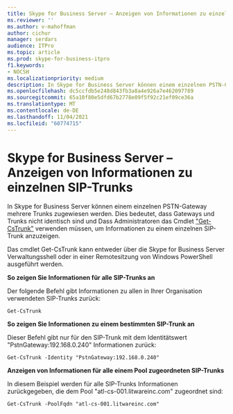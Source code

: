 ```yaml
---
title: Skype for Business Server – Anzeigen von Informationen zu einzelnen SIP-Trunks
ms.reviewer: ''
ms.author: v-mahoffman
author: cichur
manager: serdars
audience: ITPro
ms.topic: article
ms.prod: skype-for-business-itpro
f1.keywords:
- NOCSH
ms.localizationpriority: medium
description: In Skype for Business Server können einem einzelnen PSTN-Gateway mehrere Trunks zugewiesen werden. Gateways und Trunks sind nicht identisch, und Administratoren müssen das cmdlet Get-CsTrunk verwenden, um Informationen zu einem einzelnen SIP-Trunk anzuzeigen.
ms.openlocfilehash: dc5ccfdb5e248d843fb3a8a4e926a7e462097789
ms.sourcegitcommit: 65a10f80e5dfd67b2778e09f5f92c21ef09ce36a
ms.translationtype: MT
ms.contentlocale: de-DE
ms.lasthandoff: 11/04/2021
ms.locfileid: "60774715"
---
```

# <a name="skype-for-business-server---view-information-about-individual-sip-trunks"></a>Skype for Business Server – Anzeigen von Informationen zu einzelnen SIP-Trunks

In Skype for Business Server können einem einzelnen PSTN-Gateway mehrere Trunks zugewiesen werden. Dies bedeutet, dass Gateways und Trunks nicht identisch sind und Dass Administratoren das Cmdlet ["Get-CsTrunk"](/powershell/module/skype/Get-CsTrunk) verwenden müssen, um Informationen zu einem einzelnen SIP-Trunk anzuzeigen.

Das cmdlet Get-CsTrunk kann entweder über die Skype for Business Server Verwaltungsshell oder in einer Remotesitzung von Windows PowerShell ausgeführt werden.

**So zeigen Sie Informationen für alle SIP-Trunks an**

Der folgende Befehl gibt Informationen zu allen in Ihrer Organisation verwendeten SIP-Trunks zurück:

`Get-CsTrunk`

**So zeigen Sie Informationen zu einem bestimmten SIP-Trunk an**

Dieser Befehl gibt nur für den SIP-Trunk mit dem Identitätswert "PstnGateway:192.168.0.240" Informationen zurück:

`Get-CsTrunk -Identity "PstnGateway:192.168.0.240"`

**Anzeigen von Informationen für alle einem Pool zugeordneten SIP-Trunks**

In diesem Beispiel werden für alle SIP-Trunks Informationen zurückgegeben, die dem Pool "atl-cs-001.litwareinc.com" zugeordnet sind:

`Get-CsTrunk -PoolFqdn "atl-cs-001.litwareinc.com"`
